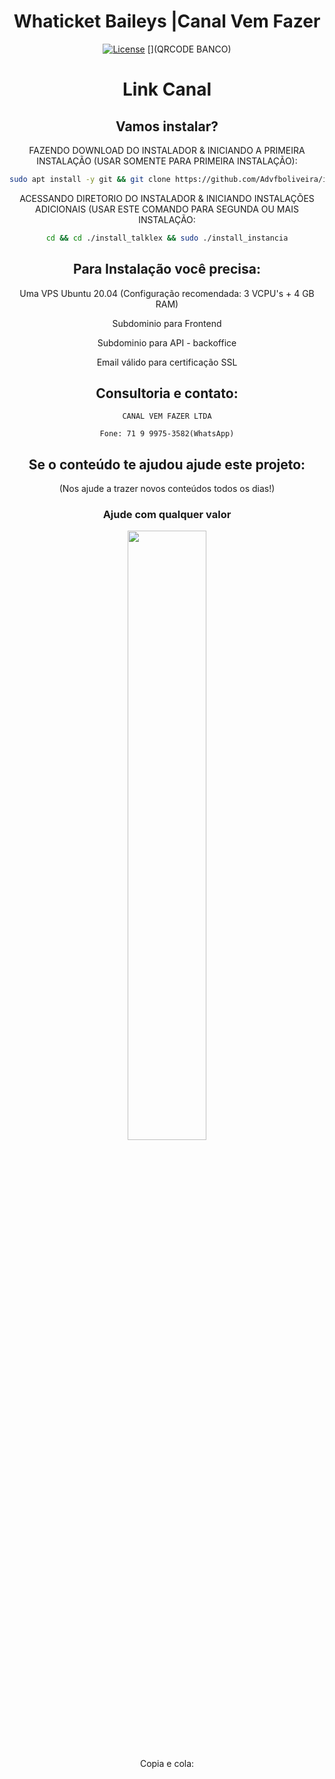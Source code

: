<h1 align="center">Whaticket Baileys |Canal Vem Fazer</h1>

<div align="center">

[![License](https://img.shields.io/badge/license-GPL--3.0-orange)](./LICENSE)
[![]()](QRCODE BANCO)


<h1 align="center">Link Canal</h1>



## Vamos instalar?

FAZENDO DOWNLOAD DO INSTALADOR & INICIANDO A PRIMEIRA INSTALAÇÃO (USAR SOMENTE PARA PRIMEIRA INSTALAÇÃO):

```bash
sudo apt install -y git && git clone https://github.com/Advfboliveira/install_talklex.git && sudo chmod -R 777 ./install_talklex && cd ./install_talklex && sudo ./install_primaria
```

ACESSANDO DIRETORIO DO INSTALADOR & INICIANDO INSTALAÇÕES ADICIONAIS (USAR ESTE COMANDO PARA SEGUNDA OU MAIS INSTALAÇÃO:
```bash
cd && cd ./install_talklex && sudo ./install_instancia
```


## Para Instalação você precisa:

Uma VPS Ubuntu 20.04 (Configuração recomendada: 3 VCPU's + 4 GB RAM)

Subdominio para Frontend

Subdominio para API - backoffice

Email válido para certificação SSL

## Consultoria e contato:

    CANAL VEM FAZER LTDA

    Fone: 71 9 9975-3582(WhatsApp)


## Se o conteúdo te ajudou ajude este projeto:
(Nos ajude a trazer novos conteúdos todos os dias!)

<div align="center">
    <h3>Ajude com qualquer valor</h3>
  <a href="URL BANCO" target="_blank" rel="noopener noreferrer">
    <img src="./public/images/nubank.j" style="width: 50% !important;">
  </a>
</div>


Copia e cola:

    


